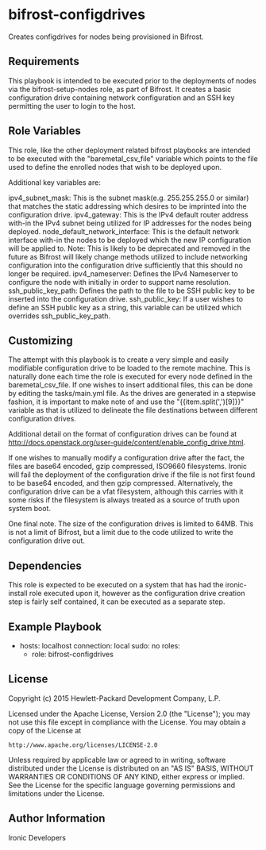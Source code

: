 bifrost-configdrives
====================

Creates configdrives for nodes being provisioned in Bifrost.

Requirements
------------

This playbook is intended to be executed prior to the deployments of nodes via the bifrost-setup-nodes role, as part of Bifrost.  It creates a basic configuration drive containing network configuration and an SSH key permitting the user to login to the host.

Role Variables
--------------

This role, like the other deployment related bifrost playbooks are intended to be executed with the "baremetal_csv_file" variable which points to the file used to define the enrolled nodes that wish to be deployed upon.

Additional key variables are:

ipv4_subnet_mask:  This is the subnet mask(e.g. 255.255.255.0 or similar) that matches the static addressing which desires to be imprinted into the configuration drive.
ipv4_gateway: This is the IPv4 default router address with-in the IPv4 subnet being utilized for IP addresses for the nodes being deployed.
node_default_network_interface: This is the default network interface with-in the nodes to be deployed which the new IP configuration will be applied to.  Note: This is likely to be deprecated and removed in the future as Bifrost will likely change methods utilized to include networking configuration into the configuration drive sufficiently that this should no longer be required.
ipv4_nameserver: Defines the IPv4 Nameserver to configure the node with initially in order to support name resolution.
ssh_public_key_path: Defines the path to the file to be SSH public key to be inserted into the configuration drive.
ssh_public_key: If a user wishes to define an SSH public key as a string, this variable can be utilized which overrides ssh_public_key_path.

Customizing
-----------

The attempt with this playbook is to create a very simple and easily modifiable configuration drive to be loaded to the remote machine.  This is naturally done each time the role is executed for every node defined in the baremetal_csv_file.  If one wishes to insert additional files, this can be done by editing the tasks/main.yml file.  As the drives are generated in a stepwise fashion, it is important to make note of and use the "{{item.split(',')[9]}}" variable as that is utilized to delineate the file destinations between different configuration drives.

Additional detail on the format of configuration drives can be found at http://docs.openstack.org/user-guide/content/enable_config_drive.html.

If one wishes to manually modify a configuration drive after the fact, the files are base64 encoded, gzip compressed, ISO9660 filesystems.  Ironic will fail the deployment of the configuration drive if the file is not first found to be base64 encoded, and then gzip compressed.  Alternatively, the configuration drive can be a vfat filesystem, although this carries with it some risks if the filesystem is always treated as a source of truth upon system boot.

One final note.  The size of the configuration drives is limited to 64MB.  This is not a limit of Bifrost, but a limit due to the code utilized to write the configuration drive out.

Dependencies
------------

This role is expected to be executed on a system that has had the ironic-install role executed upon it, however as the configuration drive creation step is fairly self contained, it can be executed as a separate step.

Example Playbook
----------------

- hosts: localhost
  connection: local
  sudo: no
  roles:
    - role: bifrost-configdrives

License
-------

Copyright (c) 2015 Hewlett-Packard Development Company, L.P.

Licensed under the Apache License, Version 2.0 (the "License");
you may not use this file except in compliance with the License.
You may obtain a copy of the License at

    http://www.apache.org/licenses/LICENSE-2.0

Unless required by applicable law or agreed to in writing, software
distributed under the License is distributed on an "AS IS" BASIS,
WITHOUT WARRANTIES OR CONDITIONS OF ANY KIND, either express or implied.
See the License for the specific language governing permissions and
limitations under the License.

Author Information
------------------

Ironic Developers
